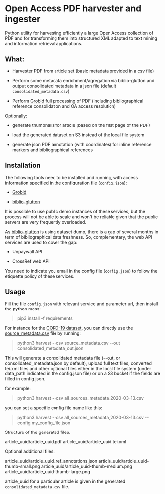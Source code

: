 # Open Access PDF harvester and ingester

Python utility for harvesting efficiently a large Open Access collection of PDF and for transforming them into structured XML adapted to text mining and information retrieval applications.

## What:

- Harvester PDF from article set (basic metadata provided in a csv file)

- Perform some metadata enrichment/agregation via biblio-glutton and output consolidated metadata in a json file (default `consolidated_metadata.csv`)

- Perform [Grobid](https://github.com/kermitt2/grobid) full processing of PDF (including bibliographical reference consolidation and OA access resolution)

Optionally: 

- generate thumbnails for article (based on the first page of the PDF) 

- load the generated dataset on S3 instead of the local file system

- generate json PDF annotation (with coordinates) for inline reference markers and bibliographical references 

## Installation

The following tools need to be installed and running, with access information specified in the configuration file (`config.json`):

- [Grobid](https://github.com/kermitt2/grobid)

- [biblio-glutton](https://github.com/kermitt2/biblio-glutton)

It is possible to use public demo instances of these services, but the process will not be able to scale and won't be reliable given that the public servers are very frequently overloaded. 

As [biblio-glutton](https://github.com/kermitt2/biblio-glutton) is using dataset dump, there is a gap of several months in term of bibliographical data freshness. So, complementary, the web API services are used to cover the gap:

- Unpaywall API

- CrossRef web API

You need to indicate you email in the config file (`config.json`) to follow the etiquette policy of these services. 

## Usage

Fill the file `config.json` with relevant service and parameter url, then install the python mess:

> pip3 install -f requirements

For instance for the [CORD-19 dataset](https://pages.semanticscholar.org/coronavirus-research), you can directly use the [source_metadata.csv](https://ai2-semanticscholar-cord-19.s3-us-west-2.amazonaws.com/2020-03-13/all_sources_metadata_2020-03-13.csv) file by running: 

> python3 harvest --csv source_metadata.csv --out consolidated_metadata_out.json

This will generate a consolidated metadata file (--out,  or consolidated_metadata.json by default), upload full text files, 
converted tei.xml files and other optional files either in the local file system (under data_path indicated in the config.json 
file) or on a S3 bucket if the fields are filled in config.json. 

for example:

> python3 harvest --csv all_sources_metadata_2020-03-13.csv     

you can set a specific config file name like this:

> python3 harvest --csv all_sources_metadata_2020-03-13.csv --config my_config_file.json    

Structure of the generated files:

article_uuid/article_uuid.pdf
article_uuid/article_uuid.tei.xml

Optional additional files:

article_uuid/article_uuid_ref_annotations.json
article_uuid/article_uuid-thumb-small.png
article_uuid/article_uuid-thumb-medium.png
article_uuid/article_uuid-thumb-large.png

article_uuid for a particular article is given in the generated `consolidated_metadata.csv` file.


